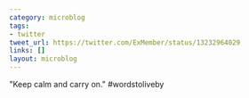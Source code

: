 ```yaml
---
category: microblog
tags:
- twitter
tweet_url: https://twitter.com/ExMember/status/13232964029
links: []
layout: microblog
---
```

"Keep calm and carry on." #wordstoliveby
